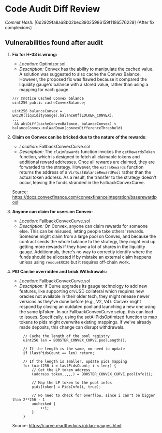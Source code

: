 # Code Audit Diff Review

*Commit Hash:* [6d2929fa8a68b02bec39025986159f1186576229] (After fix complexions)

## Vulnerabilities found after audit

1. **Fix for H-03 is wrong:**  
   - *Location:* Optimizor.sol.
   - *Description:* Convex has the ability to manipulate the cached value. A solution was suggested to also cache the Convex Balance. However, the proposed fix was flawed because it compared the liquidity gauge's balance with a stored value, rather than using a mapping for each gauge.

   ```solidity
   /// @notice Cached Convex balance
   uint256 public cacheConvexBalance;

   uint256 balanceConvex = ERC20(liquidityGauge).balanceOf(LOCKER_CONVEX);
   ...
    && absDiff(cacheConvexBalance, balanceConvex) < balanceConvex.mulWadDown(convexDifferenceThreshold)
   ```

2. **Claim on Convex can be bricked due to the nature of the rewards:**  
   - *Location:* FallbackConvexCurve.sol
   - *Description:* The `claimRewards` function invokes the `getRewardsToken` function, which is designed to fetch all claimable tokens and additional reward addresses. Once all rewards are claimed, they are forwarded to the strategy. However, the `extraRewards` function returns the address of a `VirtualBalanceRewardPool` rather than the actual token address. As a result, the transfer to the strategy doesn't occur, leaving the funds stranded in the FallbackConvexCurve.

   Source: <https://docs.convexfinance.com/convexfinanceintegration/baserewardpool>

3. **Anyone can claim for users on Convex:**  
   - *Location:* FallbackConvexCurve.sol
   - *Description:* On Convex, anyone can claim rewards for someone else. This can be misused, letting people take others' rewards. Someone might claim from a large pool on Convex, and because the contract sends the whole balance to the strategy, they might end up getting more rewards if they have a lot of shares in the liquidity gauge. Additionnaly, there's no way to correctly identify where the funds should be allocated if by mistake an external claim happens unless using `rescueERC20` but it requires off-chain work.

4. **PID Can be overridden and brick Withdrawals:**  
   - *Location:* FallbackConvexCurve.sol
   - *Description:* If Curve upgrades its gauge technology to add new features, like supporting crvUSD collateral which requires new oracles not available in their older tech, they might release newer versions as they've done before (e.g., V2, V4). Convex might respond by closing an outdated pool and launching a new one using the same lpToken. In our FallbackConvexCurve setup, this can lead to issues. Specifically, using the setAllPidsOptimized function to map tokens to pids might overwrite existing mappings. If we've already made deposits, this change can disrupt withdrawals.

   ```solidity
        // Cache the length of the pool registry
        uint256 len = BOOSTER_CONVEX_CURVE.poolLength();

        // If the length is the same, no need to update
        if (lastPidsCount == len) return;

        // If the length is smaller, update pids mapping
        for (uint256 i = lastPidsCount; i < len;) {
            // Get the LP token address
            (address token,,,,,) = BOOSTER_CONVEX_CURVE.poolInfo(i);

            // Map the LP token to the pool infos
            pids[token] = PidsInfo(i, true);

            // No need to check for overflow, since i can't be bigger than 2**256 - 1
            unchecked {
                ++i;
            }
        }
    ```

   Source: <https://curve.readthedocs.io/dao-gauges.html>